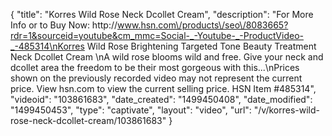 {
    "title": "Korres Wild Rose Neck   Dcollet Cream",
    "description": "For More Info or to Buy Now: http:\/\/www.hsn.com\/products\/seo\/8083665?rdr=1&sourceid=youtube&cm_mmc=Social-_-Youtube-_-ProductVideo-_-485314\nKorres Wild Rose Brightening Targeted Tone Beauty Treatment Neck   Dcollet Cream  \nA wild rose blooms wild and free. Give your neck and dcollet area the freedom to be their most gorgeous with this...\nPrices shown on the previously recorded video may not represent the current price.  View hsn.com to view the current selling price. HSN Item #485314",
    "videoid": "103861683",
    "date_created": "1499450408",
    "date_modified": "1499450453",
    "type": "captivate",
    "layout": "video",
    "url": "\/v\/korres-wild-rose-neck-dcollet-cream\/103861683"
}